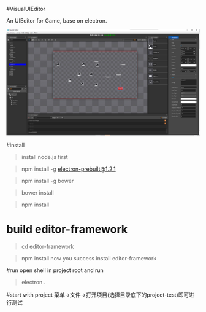 #VisualUIEditor

An UIEditor for Game, base on electron.

![](./screenshot/screenprint.png)

#install
> install node.js first

> npm install -g electron-prebuilt@1.2.1

> npm install -g bower

> bower install

> npm install

# build editor-framework
> cd editor-framework

> npm install
now you success install editor-framework

#run
open shell in project root and run
> electron .

#start with project
菜单->文件->打开项目(选择目录底下的project-test)即可进行测试